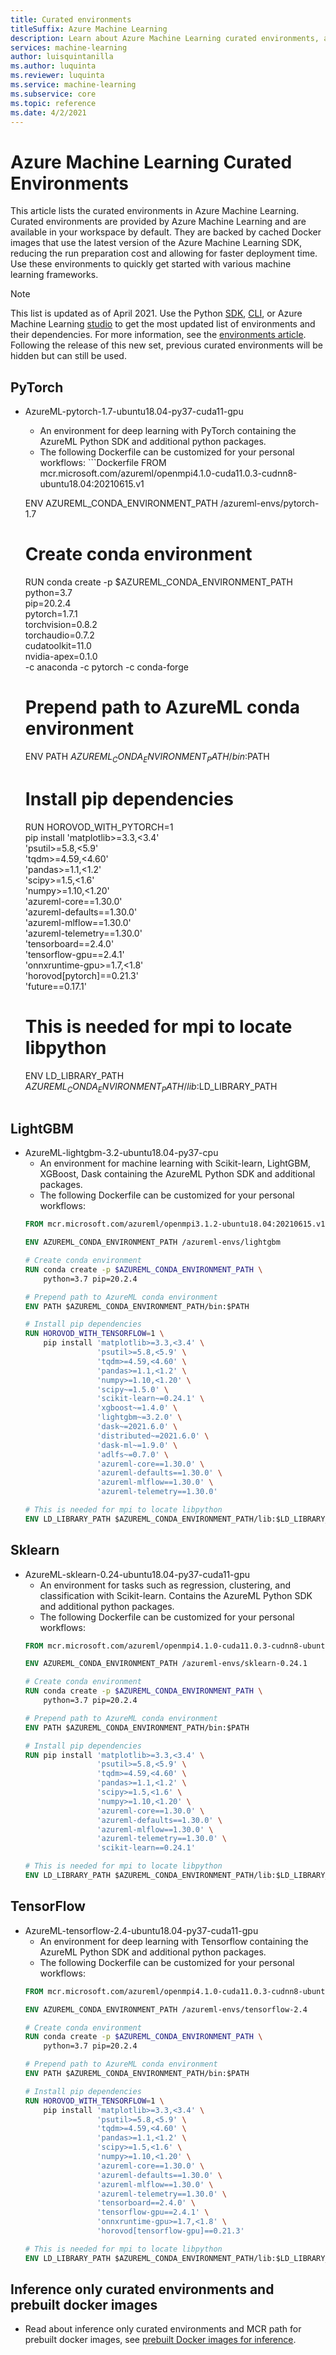 ```yaml
---
title: Curated environments
titleSuffix: Azure Machine Learning
description: Learn about Azure Machine Learning curated environments, a set of pre-configured environments that help reduce experiment and deployment preparation times.
services: machine-learning
author: luisquintanilla
ms.author: luquinta
ms.reviewer: luquinta
ms.service: machine-learning
ms.subservice: core
ms.topic: reference
ms.date: 4/2/2021
---
```


# Azure Machine Learning Curated Environments

This article lists the curated environments in Azure Machine Learning. Curated environments are provided by Azure Machine Learning and are available in your workspace by default. They are backed by cached Docker images that use the latest version of the Azure Machine Learning SDK, reducing the run preparation cost and allowing for faster deployment time. Use these environments to quickly get started with various machine learning frameworks.

> [!NOTE]
> This list is updated as of April 2021. Use the Python [SDK](https://docs.microsoft.com/azure/machine-learning/how-to-use-environments), [CLI](https://docs.microsoft.com/cli/azure/ml/environment?view=azure-cli-latest#az_ml_environment_list), or Azure Machine Learning [studio](how-to-manage-environments-in-studio.md) to get the most updated list of environments and their dependencies. For more information, see the [environments article](how-to-use-environments.md#use-a-curated-environment). Following the release of this new set, previous curated environments will be hidden but can still be used. 


## PyTorch
- AzureML-pytorch-1.7-ubuntu18.04-py37-cuda11-gpu
     - An environment for deep learning with PyTorch containing the AzureML Python SDK and additional python packages.
     - The following Dockerfile can be customized for your personal workflows:
      ```Dockerfile
      FROM mcr.microsoft.com/azureml/openmpi4.1.0-cuda11.0.3-cudnn8-ubuntu18.04:20210615.v1

     ENV AZUREML_CONDA_ENVIRONMENT_PATH /azureml-envs/pytorch-1.7

     # Create conda environment
     RUN conda create -p $AZUREML_CONDA_ENVIRONMENT_PATH \
         python=3.7 \
         pip=20.2.4 \
         pytorch=1.7.1 \
         torchvision=0.8.2 \
         torchaudio=0.7.2 \
         cudatoolkit=11.0 \
         nvidia-apex=0.1.0 \
         -c anaconda -c pytorch -c conda-forge

     # Prepend path to AzureML conda environment
     ENV PATH $AZUREML_CONDA_ENVIRONMENT_PATH/bin:$PATH

     # Install pip dependencies
     RUN HOROVOD_WITH_PYTORCH=1 \
         pip install 'matplotlib>=3.3,<3.4' \
                     'psutil>=5.8,<5.9' \
                     'tqdm>=4.59,<4.60' \
                     'pandas>=1.1,<1.2' \
                     'scipy>=1.5,<1.6' \
                     'numpy>=1.10,<1.20' \
                     'azureml-core==1.30.0' \
                     'azureml-defaults==1.30.0' \
                     'azureml-mlflow==1.30.0' \
                     'azureml-telemetry==1.30.0' \
                     'tensorboard==2.4.0' \
                     'tensorflow-gpu==2.4.1' \
                     'onnxruntime-gpu>=1.7,<1.8' \
                     'horovod[pytorch]==0.21.3' \
                     'future==0.17.1'

     # This is needed for mpi to locate libpython
     ENV LD_LIBRARY_PATH $AZUREML_CONDA_ENVIRONMENT_PATH/lib:$LD_LIBRARY_PATH
     ```

## LightGBM
- AzureML-lightgbm-3.2-ubuntu18.04-py37-cpu
     - An environment for machine learning with Scikit-learn, LightGBM, XGBoost, Dask containing the AzureML Python SDK and additional packages.
     - The following Dockerfile can be customized for your personal workflows:
     ```Dockerfile
     FROM mcr.microsoft.com/azureml/openmpi3.1.2-ubuntu18.04:20210615.v1

     ENV AZUREML_CONDA_ENVIRONMENT_PATH /azureml-envs/lightgbm

     # Create conda environment
     RUN conda create -p $AZUREML_CONDA_ENVIRONMENT_PATH \
         python=3.7 pip=20.2.4

     # Prepend path to AzureML conda environment
     ENV PATH $AZUREML_CONDA_ENVIRONMENT_PATH/bin:$PATH

     # Install pip dependencies
     RUN HOROVOD_WITH_TENSORFLOW=1 \
         pip install 'matplotlib>=3.3,<3.4' \
                     'psutil>=5.8,<5.9' \
                     'tqdm>=4.59,<4.60' \
                     'pandas>=1.1,<1.2' \
                     'numpy>=1.10,<1.20' \
                     'scipy~=1.5.0' \
                     'scikit-learn~=0.24.1' \
                     'xgboost~=1.4.0' \
                     'lightgbm~=3.2.0' \
                     'dask~=2021.6.0' \
                     'distributed~=2021.6.0' \
                     'dask-ml~=1.9.0' \
                     'adlfs~=0.7.0' \
                     'azureml-core==1.30.0' \
                     'azureml-defaults==1.30.0' \
                     'azureml-mlflow==1.30.0' \
                     'azureml-telemetry==1.30.0'

     # This is needed for mpi to locate libpython
     ENV LD_LIBRARY_PATH $AZUREML_CONDA_ENVIRONMENT_PATH/lib:$LD_LIBRARY_PATH
     ```

## Sklearn
- AzureML-sklearn-0.24-ubuntu18.04-py37-cuda11-gpu
     - An environment for tasks such as regression, clustering, and classification with Scikit-learn. Contains the AzureML Python SDK and additional python packages.
     - The following Dockerfile can be customized for your personal workflows:
     ```Dockerfile
     FROM mcr.microsoft.com/azureml/openmpi4.1.0-cuda11.0.3-cudnn8-ubuntu18.04:20210615.v1

     ENV AZUREML_CONDA_ENVIRONMENT_PATH /azureml-envs/sklearn-0.24.1

     # Create conda environment
     RUN conda create -p $AZUREML_CONDA_ENVIRONMENT_PATH \
         python=3.7 pip=20.2.4

     # Prepend path to AzureML conda environment
     ENV PATH $AZUREML_CONDA_ENVIRONMENT_PATH/bin:$PATH

     # Install pip dependencies
     RUN pip install 'matplotlib>=3.3,<3.4' \
                     'psutil>=5.8,<5.9' \
                     'tqdm>=4.59,<4.60' \
                     'pandas>=1.1,<1.2' \
                     'scipy>=1.5,<1.6' \
                     'numpy>=1.10,<1.20' \
                     'azureml-core==1.30.0' \
                     'azureml-defaults==1.30.0' \
                     'azureml-mlflow==1.30.0' \
                     'azureml-telemetry==1.30.0' \
                     'scikit-learn==0.24.1'

     # This is needed for mpi to locate libpython
     ENV LD_LIBRARY_PATH $AZUREML_CONDA_ENVIRONMENT_PATH/lib:$LD_LIBRARY_PATH
     ```

## TensorFlow
- AzureML-tensorflow-2.4-ubuntu18.04-py37-cuda11-gpu
     - An environment for deep learning with Tensorflow containing the AzureML Python SDK and additional python packages.
     - The following Dockerfile can be customized for your personal workflows:
     ```Dockerfile
     FROM mcr.microsoft.com/azureml/openmpi4.1.0-cuda11.0.3-cudnn8-ubuntu18.04:20210615.v1

     ENV AZUREML_CONDA_ENVIRONMENT_PATH /azureml-envs/tensorflow-2.4

     # Create conda environment
     RUN conda create -p $AZUREML_CONDA_ENVIRONMENT_PATH \
         python=3.7 pip=20.2.4

     # Prepend path to AzureML conda environment
     ENV PATH $AZUREML_CONDA_ENVIRONMENT_PATH/bin:$PATH

     # Install pip dependencies
     RUN HOROVOD_WITH_TENSORFLOW=1 \
         pip install 'matplotlib>=3.3,<3.4' \
                     'psutil>=5.8,<5.9' \
                     'tqdm>=4.59,<4.60' \
                     'pandas>=1.1,<1.2' \
                     'scipy>=1.5,<1.6' \
                     'numpy>=1.10,<1.20' \
                     'azureml-core==1.30.0' \
                     'azureml-defaults==1.30.0' \
                     'azureml-mlflow==1.30.0' \
                     'azureml-telemetry==1.30.0' \
                     'tensorboard==2.4.0' \
                     'tensorflow-gpu==2.4.1' \
                     'onnxruntime-gpu>=1.7,<1.8' \
                     'horovod[tensorflow-gpu]==0.21.3'

     # This is needed for mpi to locate libpython
     ENV LD_LIBRARY_PATH $AZUREML_CONDA_ENVIRONMENT_PATH/lib:$LD_LIBRARY_PATH
     ```

## Inference only curated environments and prebuilt docker images
- Read about inference only curated environments and MCR path for prebuilt docker images, see [prebuilt Docker images for inference](concept-prebuilt-docker-images-inference.md#list-of-prebuilt-docker-images-for-inference).
